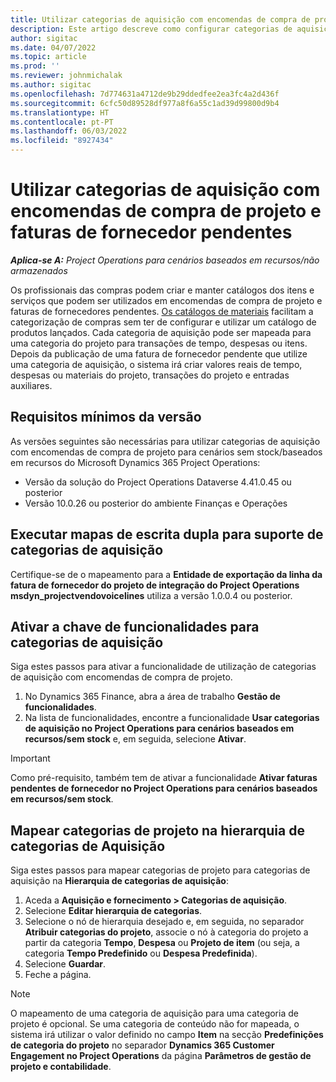```yaml
---
title: Utilizar categorias de aquisição com encomendas de compra de projeto e faturas de fornecedor pendentes
description: Este artigo descreve como configurar categorias de aquisição que podem ser utilizadas com encomendas de compra de projeto e faturas de fornecedor pendentes.
author: sigitac
ms.date: 04/07/2022
ms.topic: article
ms.prod: ''
ms.reviewer: johnmichalak
ms.author: sigitac
ms.openlocfilehash: 7d774631a4712de9b29ddedfee2ea3fc4a2d436f
ms.sourcegitcommit: 6cfc50d89528df977a8f6a55c1ad39d99800d9b4
ms.translationtype: HT
ms.contentlocale: pt-PT
ms.lasthandoff: 06/03/2022
ms.locfileid: "8927434"
---
```

# <a name="use-procurement-categories-with-project-purchase-orders-and-pending-vendor-invoices"></a>Utilizar categorias de aquisição com encomendas de compra de projeto e faturas de fornecedor pendentes

_**Aplica-se A:** Project Operations para cenários baseados em recursos/não armazenados_

Os profissionais das compras podem criar e manter catálogos dos itens e serviços que podem ser utilizados em encomendas de compra de projeto e faturas de fornecedores pendentes. [Os catálogos de materiais](/dynamics365/supply-chain/procurement/procurement-catalogs) facilitam a categorização de compras sem ter de configurar e utilizar um catálogo de produtos lançados. Cada categoria de aquisição pode ser mapeada para uma categoria do projeto para transações de tempo, despesas ou itens. Depois da publicação de uma fatura de fornecedor pendente que utilize uma categoria de aquisição, o sistema irá criar valores reais de tempo, despesas ou materiais do projeto, transações do projeto e entradas auxiliares.

## <a name="minimum-version-requirements"></a>Requisitos mínimos da versão

As versões seguintes são necessárias para utilizar categorias de aquisição com encomendas de compra de projeto para cenários sem stock/baseados em recursos do Microsoft Dynamics 365 Project Operations:

- Versão da solução do Project Operations Dataverse 4.41.0.45 ou posterior
- Versão 10.0.26 ou posterior do ambiente Finanças e Operações

## <a name="run-dual-write-maps-for-procurement-category-support"></a>Executar mapas de escrita dupla para suporte de categorias de aquisição

Certifique-se de o mapeamento para a **Entidade de exportação da linha da fatura de fornecedor do projeto de integração do Project Operations msdyn\_projectvendovoicelines** utiliza a versão 1.0.0.4 ou posterior.

## <a name="enable-the-feature-key-for-procurement-categories"></a>Ativar a chave de funcionalidades para categorias de aquisição

Siga estes passos para ativar a funcionalidade de utilização de categorias de aquisição com encomendas de compra de projeto.

1. No Dynamics 365 Finance, abra a área de trabalho **Gestão de funcionalidades**.
1. Na lista de funcionalidades, encontre a funcionalidade **Usar categorias de aquisição no Project Operations para cenários baseados em recursos/sem stock** e, em seguida, selecione **Ativar**.

> [!IMPORTANT]
> Como pré-requisito, também tem de ativar a funcionalidade **Ativar faturas pendentes de fornecedor no Project Operations para cenários baseados em recursos/sem stock**.

## <a name="map-project-categories-in-the-procurement-category-hierarchy"></a>Mapear categorias de projeto na hierarquia de categorias de Aquisição

Siga estes passos para mapear categorias de projeto para categorias de aquisição na **Hierarquia de categorias de aquisição**:

1. Aceda a **Aquisição e fornecimento \> Categorias de aquisição**.
1. Selecione **Editar hierarquia de categorias**.
1. Selecione o nó de hierarquia desejado e, em seguida, no separador **Atribuir categorias do projeto**, associe o nó à categoria do projeto a partir da categoria **Tempo**, **Despesa** ou **Projeto de item** (ou seja, a categoria **Tempo Predefinido** ou **Despesa Predefinida**).
1. Selecione **Guardar**.
1. Feche a página.

> [!NOTE]
> O mapeamento de uma categoria de aquisição para uma categoria de projeto é opcional. Se uma categoria de conteúdo não for mapeada, o sistema irá utilizar o valor definido no campo **Item** na secção **Predefinições de categoria do projeto** no separador **Dynamics 365 Customer Engagement no Project Operations** da página **Parâmetros de gestão de projeto e contabilidade**.
